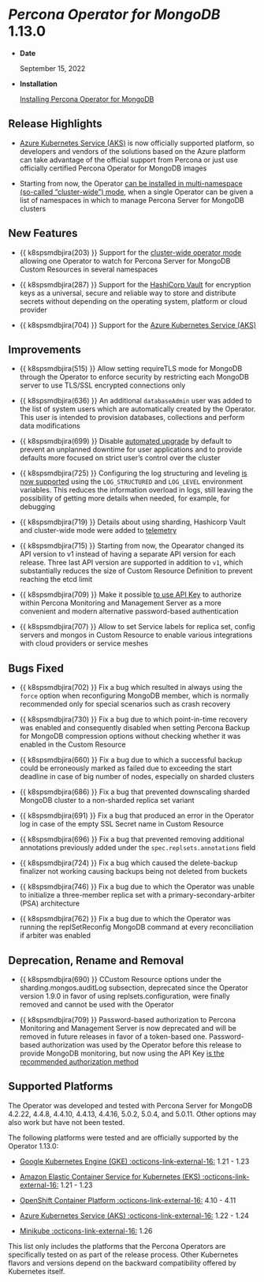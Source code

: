 # *Percona Operator for MongoDB* 1.13.0

* **Date**

    September 15, 2022

* **Installation**

    [Installing Percona Operator for MongoDB](../index.md#quickstart-guides)

## Release Highlights

* [Azure Kubernetes Service (AKS)](../aks.md) is now officially supported platform, so developers and vendors of the solutions based on the Azure platform can take advantage of the official support from Percona or just use officially certified Percona Operator for MongoDB images 

* Starting from now, the Operator [can be installed in multi-namespace (so-called “cluster-wide”) mode](../cluster-wide.md), when a single Operator can be given a list of namespaces in which to manage Percona Server for MongoDB clusters


## New Features

* {{ k8spsmdbjira(203) }} Support for the [cluster-wide operator mode](../cluster-wide.md) allowing one Operator to watch for Percona Server for MongoDB Custom Resources in several namespaces

* {{ k8spsmdbjira(287) }} Support for the [HashiCorp Vault](../encryption.md/#using-vault) for encryption keys as a universal, secure and reliable way to store and distribute secrets without depending on the operating system, platform or cloud provider

* {{ k8spsmdbjira(704) }} Support for the [Azure Kubernetes Service (AKS)](../aks.md)

## Improvements

* {{ k8spsmdbjira(515) }} Allow setting requireTLS mode for MongoDB through the Operator to enforce security by restricting each MongoDB server to use TLS/SSL encrypted connections only

* {{ k8spsmdbjira(636) }} An additional `databaseAdmin` user was added to the list of system users which are automatically created by the Operator. This user is intended to provision databases, collections and perform data modifications

* {{ k8spsmdbjira(699) }} Disable [automated upgrade](../update.md#operator-update-smartupdates) by default to prevent an unplanned downtime for user applications and to provide defaults more focused on strict user’s control over the cluster

* {{ k8spsmdbjira(725) }} Configuring the log structuring and leveling [is now supported](../debug.md#changing-logs-representation) using the `LOG_STRUCTURED` and `LOG_LEVEL` environment variables. This reduces the information overload in logs, still leaving the possibility of getting more details when needed, for example, for debugging

* {{ k8spsmdbjira(719) }} Details about using sharding, Hashicorp Vault and cluster-wide mode were added to [telemetry](../telemetry.md)

* {{ k8spsmdbjira(715) }} Starting from now, the Opearator changed its API version to v1 instead of having a separate API version for each release. Three last API version are supported in addition to `v1`, which substantially reduces the size of Custom Resource Definition to prevent reaching the etcd limit

* {{ k8spsmdbjira(709) }} Make it possible [to use API Key](../monitoring.md#operator-monitoring-client-token) to authorize within Percona Monitoring and Management Server as a more convenient and modern alternative password-based authentication

* {{ k8spsmdbjira(707) }} Allow to set Service labels for replica set, config servers and mongos in Custom Resource to enable various integrations with cloud providers or service meshes

## Bugs Fixed

* {{ k8spsmdbjira(702) }} Fix a bug which resulted in always using the `force` option when reconfiguring MongoDB member, which is normally recommended only for special scenarios such as crash recovery

* {{ k8spsmdbjira(730) }} Fix a bug due to which point-in-time recovery was enabled and consequently disabled when setting Percona Backup for MongoDB compression options without checking whether it was enabled in the Custom Resource

* {{ k8spsmdbjira(660) }} Fix a bug due to which a successful backup could be erroneously marked as failed due to exceeding the start deadline in case of big number of nodes, especially on sharded clusters

* {{ k8spsmdbjira(686) }} Fix a bug that prevented downscaling sharded MongoDB cluster to a non-sharded replica set variant

* {{ k8spsmdbjira(691) }} Fix a bug that produced an error in the Operator log in case of the empty SSL Secret name in Custom Resource
 
* {{ k8spsmdbjira(696) }} Fix a bug that prevented removing additional annotations previously added under the `spec.replsets.annotations` field
 
* {{ k8spsmdbjira(724) }} Fix a bug which caused the delete-backup finalizer not working causing backups being not deleted from buckets
 
* {{ k8spsmdbjira(746) }} Fix a bug due to which the Operator was unable to initialize a three-member replica set with a primary-secondary-arbiter (PSA) architecture
 
* {{ k8spsmdbjira(762) }} Fix a bug due to which the Operator was running the replSetReconfig MongoDB command at every reconciliation if arbiter was enabled

## Deprecation, Rename and Removal

* {{ k8spsmdbjira(690) }} CCustom Resource options under the sharding.mongos.auditLog subsection, deprecated since the Operator version 1.9.0 in favor of using replsets.configuration, were finally removed and cannot be used with the Operator

* {{ k8spsmdbjira(709) }} Password-based authorization to Percona Monitoring and Management Server is now deprecated and will be removed in future releases in favor of a token-based one. Password-based authorization was used by the Operator before this release to provide MongoDB monitoring, but now using the API Key [is the recommended authorization method](../monitoring.md#operator-monitoring-client-token)

## Supported Platforms

The Operator was developed and tested with Percona Server for MongoDB 4.2.22, 4.4.8, 4.4.10, 4.4.13, 4.4.16, 5.0.2, 5.0.4, and 5.0.11. Other options may also work but have not been tested.

The following platforms were tested and are officially supported by the Operator 1.13.0:

* [Google Kubernetes Engine (GKE)  :octicons-link-external-16:](https://cloud.google.com/kubernetes-engine) 1.21 - 1.23

* [Amazon Elastic Container Service for Kubernetes (EKS)  :octicons-link-external-16:](https://aws.amazon.com) 1.21 - 1.23

* [OpenShift Container Platform  :octicons-link-external-16:](https://www.redhat.com/en/technologies/cloud-computing/openshift) 4.10 - 4.11

* [Azure Kubernetes Service (AKS)  :octicons-link-external-16:](https://azure.microsoft.com/en-us/services/kubernetes-service/) 1.22 - 1.24

* [Minikube  :octicons-link-external-16:](https://github.com/kubernetes/minikube) 1.26

This list only includes the platforms that the Percona Operators are specifically tested on as part of the release process. Other Kubernetes flavors and versions depend on the backward compatibility offered by Kubernetes itself.
